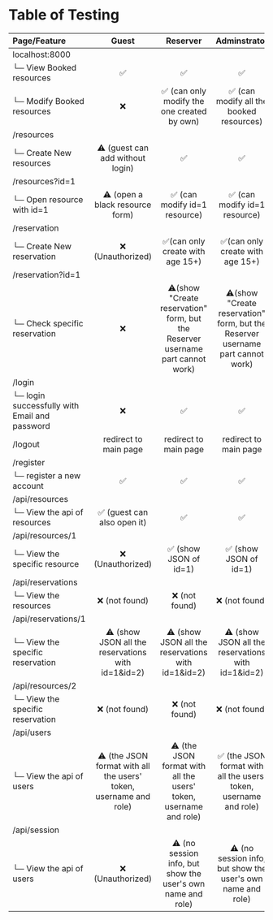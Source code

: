 # Table of Testing


| Page/Feature | Guest | Reserver | Adminstrator |
| :---         |     :---:      |     :---:      |     :---:      |
| localhost:8000 |  |  |  |
| └─ View Booked resources | ✅  | ✅   | ✅  |
| └─ Modify Booked resources | ❌  | ✅ (can only modify the one created by own)  | ✅ (can modify all the booked resources)  |
| /resources |  |  |  |
| └─ Create New resources | ⚠️ (guest can add without login) | ✅ | ✅ |
| /resources?id=1 |  |  |  |
| └─ Open resource with id=1 | ⚠️ (open a black resource form) | ✅ (can modify id=1 resource) | ✅ (can modify id=1 resource) |
| /reservation |  |  |  |
| └─ Create New reservation | ❌ (Unauthorized) | ✅(can only create with age 15+) | ✅(can only create with age 15+) |
| /reservation?id=1 |  |  |  |
| └─ Check specific reservation | ❌  | ⚠️(show "Create reservation" form, but the Reserver username part cannot work) | ⚠️(show "Create reservation" form, but the Reserver username part cannot work) |
| /login |  |  |  |
| └─ login successfully with Email and password | ❌  | ✅   | ✅  |
| /logout | redirect to main page | redirect to main page | redirect to main page |
| /register |  |  |  |
| └─ register a new account | ✅  | ✅   | ✅  |
| /api/resources |  |  |  |
| └─ View the api of resources | ✅ (guest can also open it)  | ✅   | ✅  |
| /api/resources/1 |  |  |  |
| └─ View the specific resource | ❌ (Unauthorized)  | ✅ (show JSON of id=1)   | ✅ (show JSON of id=1)  |
| /api/reservations |  |  |  |
| └─ View the resources | ❌ (not found)  | ❌ (not found)  | ❌ (not found)  |
| /api/reservations/1 |  |  |  |
| └─ View the specific reservation | ⚠️ (show JSON all the reservations with id=1&id=2)  | ⚠️ (show JSON all the reservations with id=1&id=2)   | ⚠️ (show JSON all the reservations with id=1&id=2)  |
| /api/resources/2|  |  |  |
| └─ View the specific reservation | ❌ (not found)  | ❌ (not found)  | ❌ (not found) |
| /api/users |  |  |  |
| └─ View the api of users | ⚠️ (the JSON format with all the users' token, username and role) | ⚠️ (the JSON format with all the users' token, username and role)  | ✅ (the JSON format with all the users' token, username and role) |
| /api/session |  |  |  |
| └─ View the api of users | ❌ (Unauthorized)  | ⚠️ (no session info, but show the user's own name and role)  | ⚠️ (no session info, but show the user's own name and role) |
